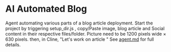 # AI Automated Blog

Agent automating various parts of a blog article deployment.
Start the project by triggering setup_dir.js <blog title>, copy/Paste image, blog article and Social content in their respective files/folder.
Picture need to be 1200 pixels wide × 630 pixels.
 then, in Cline, "Let's work on article <blog title>"
See [agent.md](agent.md) for full details.
